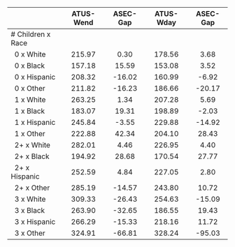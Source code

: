 
|                      |    ATUS-Wend |     ASEC-Gap |    ATUS-Wday |     ASEC-Gap |
| -------------------- | :----------: | :----------: | :----------: | :----------: |
| # Children x Race    |              |              |              |              |
| &nbsp;&nbsp;0 x White |       215.97 |         0.30 |       178.56 |         3.68 |
| &nbsp;&nbsp;0 x Black |       157.18 |        15.59 |       153.08 |         3.52 |
| &nbsp;&nbsp;0 x Hispanic |       208.32 |       -16.02 |       160.99 |        -6.92 |
| &nbsp;&nbsp;0 x Other |       211.82 |       -16.23 |       186.66 |       -20.17 |
| &nbsp;&nbsp;1 x White |       263.25 |         1.34 |       207.28 |         5.69 |
| &nbsp;&nbsp;1 x Black |       183.07 |        19.31 |       198.89 |        -2.03 |
| &nbsp;&nbsp;1 x Hispanic |       245.84 |        -3.55 |       229.88 |       -14.92 |
| &nbsp;&nbsp;1 x Other |       222.88 |        42.34 |       204.10 |        28.43 |
| &nbsp;&nbsp;2+ x White |       282.01 |         4.46 |       226.95 |         4.40 |
| &nbsp;&nbsp;2+ x Black |       194.92 |        28.68 |       170.54 |        27.77 |
| &nbsp;&nbsp;2+ x Hispanic |       252.59 |         4.84 |       227.05 |         2.80 |
| &nbsp;&nbsp;2+ x Other |       285.19 |       -14.57 |       243.80 |        10.72 |
| &nbsp;&nbsp;3 x White |       309.33 |       -26.43 |       254.63 |       -15.09 |
| &nbsp;&nbsp;3 x Black |       263.90 |       -32.65 |       186.55 |        19.43 |
| &nbsp;&nbsp;3 x Hispanic |       266.29 |       -15.33 |       218.16 |        11.72 |
| &nbsp;&nbsp;3 x Other |       324.91 |       -66.81 |       328.24 |       -95.03 |


